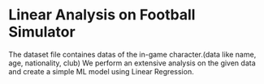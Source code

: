 # Linear Analysis on Football Simulator
The dataset file containes datas of the in-game character.(data like name, age, nationality, club)
We perform an extensive analysis on the given data and create a simple ML model using Linear Regression.
